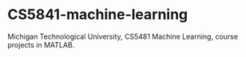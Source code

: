 # CS5841-machine-learning
Michigan Technological University, CS5481 Machine Learning, course projects in MATLAB.
